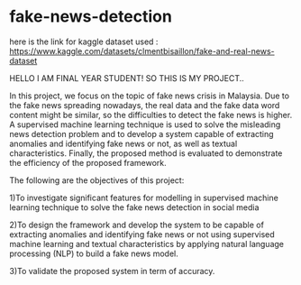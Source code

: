 # fake-news-detection
here is the link for kaggle dataset used : https://www.kaggle.com/datasets/clmentbisaillon/fake-and-real-news-dataset

HELLO I AM FINAL YEAR STUDENT! SO THIS IS MY PROJECT..

In this project, we focus on the topic of fake news crisis in Malaysia. Due to the fake news spreading nowadays, the real data and the fake data word content might be similar, so the difficulties to detect the fake news is higher. A supervised machine learning technique is used to solve the misleading news detection problem and to develop a system capable of extracting anomalies and identifying fake news or not, as well as textual characteristics. Finally, the proposed method is evaluated to demonstrate the efficiency of the proposed framework.

The following are the objectives of this project:

1)To investigate significant features for modelling in supervised machine learning technique to solve the fake news detection in social media

2)To design the framework and develop the system to be capable of extracting anomalies and identifying fake news or not using supervised machine learning and textual characteristics by applying natural language processing (NLP) to build a fake news model.

3)To validate the proposed system in term of accuracy.
